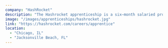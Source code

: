 ```yaml
---
company: "HashRocket"
description: "The Hashrocket apprenticeship is a six–month salaried program designed to take candidates with some professional software development experience and turn them into software consultants."
image: "/images/apprenticeships/hashrocket.jpg"
link: "https://hashrocket.com/careers/apprentice"
location:
  - "Chicago, IL"
  - "Jacksonville Beach, FL"
---
```

